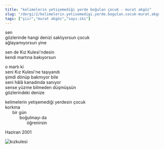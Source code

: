 ```yaml
---
title: "kelimelerin yetişemediği yerde boğulan çocuk - murat akgöz"
slug: "/dergi/2/kelimelerin.yetisemedigi.yerde.bogulan.cocuk-murat.akgoz"
tags: ["şiir","murat akgöz","sayı:iki"]
---
```


sen  
gözlerinde hangi denizi saklıyorsun çocuk  
ağlayamıyorsun yine

sen de Kız Kulesi'ndesin  
kendi martına bakıyorsun

o martı ki  
seni Kız Kulesi'ne taşıyandı  
şimdi dönüp bakmıyor bile  
seni hâlâ kanadında sanıyor  
sense yüzme bilmeden düşmüşsün  
gözlerindeki denize

kelimelerin yetişemediği yerdesin çocuk  
korkma  
      bir gün  
            boğulmayı da  
                  öğrenirsin

Haziran 2001

![kızkulesi](/img/ky02_17a_serapgecu.jpg)
